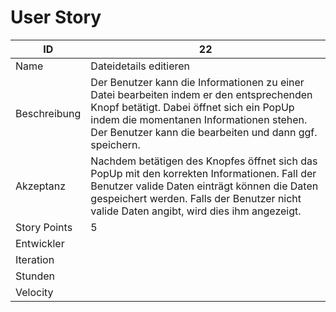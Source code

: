 # User Story

|ID          |22|
|-|-|
|Name        |Dateidetails editieren |
|Beschreibung|Der Benutzer kann die Informationen zu einer Datei bearbeiten indem er den entsprechenden Knopf betätigt. Dabei öffnet sich ein PopUp indem die momentanen Informationen stehen. Der Benutzer kann die bearbeiten und dann ggf. speichern.|
|Akzeptanz   |Nachdem betätigen des Knopfes öffnet sich das PopUp mit den korrekten Informationen. Fall der Benutzer valide Daten einträgt können die Daten gespeichert werden. Falls der Benutzer nicht valide Daten angibt, wird dies ihm angezeigt.|
|Story Points|5|
|Entwickler  ||
|Iteration   ||
|Stunden     ||
|Velocity    ||
